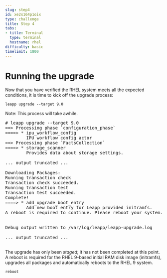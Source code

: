 ```yaml
---
slug: step4
id: xe2s164p1oix
type: challenge
title: Step 4
tabs:
- title: Terminal
  type: terminal
  hostname: rhel
difficulty: basic
timelimit: 1800
---
```

# Running the upgrade

Now that you have verified the RHEL system meets all the expected conditions, it is time to kick off the upgrade process:

```
leapp upgrade --target 9.0
```

Note: This process will take awhile.

<pre class=file>
# leapp upgrade --target 9.0
==> Processing phase `configuration_phase`
====> * ipu_workflow_config
        IPU workflow config actor
==> Processing phase `FactsCollection`
====> * storage_scanner
        Provides data about storage settings.

... output truncated ...

Downloading Packages:
Running transaction check
Transaction check succeeded.
Running transaction test
Transaction test succeeded.
Complete!
====> * add_upgrade_boot_entry
        Add new boot entry for Leapp provided initramfs.
A reboot is required to continue. Please reboot your system.


Debug output written to /var/log/leapp/leapp-upgrade.log

... output truncated ...

</pre>

The upgrade has only been _staged_; it has not been completed at this point. A reboot is required for the RHEL 9-based initial RAM disk image (initramfs), upgrades all packages and automatically reboots to the RHEL 9 system.

```
reboot
```